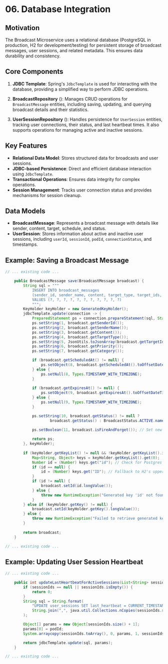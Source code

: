 # 06. Database Integration

## Motivation
The Broadcast Microservice uses a relational database (PostgreSQL in production, H2 for development/testing) for persistent storage of broadcast messages, user sessions, and related metadata. This ensures data durability and consistency.

## Core Components
1. **JDBC Template**: Spring's `JdbcTemplate` is used for interacting with the database, providing a simplified way to perform JDBC operations.

2. **BroadcastRepository** (<mcfile name="BroadcastRepository.java" path="broadcast-microservice/src/main/java/com/example/broadcast/shared/repository/BroadcastRepository.java"></mcfile>): Manages CRUD operations for `BroadcastMessage` entities, including saving, updating, and querying broadcast details and their statistics.

3. **UserSessionRepository** (<mcfile name="UserSessionRepository.java" path="broadcast-microservice/src/main/java/com/example/broadcast/shared/repository/UserSessionRepository.java"></mcfile>): Handles persistence for `UserSession` entities, tracking user connections, their status, and last heartbeat times. It also supports operations for managing active and inactive sessions.

## Key Features
- **Relational Data Model**: Stores structured data for broadcasts and user sessions.
- **JDBC-based Persistence**: Direct and efficient database interaction using `JdbcTemplate`.
- **Transactional Operations**: Ensures data integrity for complex operations.
- **Session Management**: Tracks user connection status and provides mechanisms for session cleanup.

## Data Models
- **BroadcastMessage**: Represents a broadcast message with details like sender, content, target, schedule, and status.
- **UserSession**: Stores information about active and inactive user sessions, including `userId`, `sessionId`, `podId`, `connectionStatus`, and timestamps.

## Example: Saving a Broadcast Message
```java:broadcast-microservice/src/main/java/com/example/broadcast/shared/repository/BroadcastRepository.java
// ... existing code ...

    public BroadcastMessage save(BroadcastMessage broadcast) {
        String sql = """
            INSERT INTO broadcast_messages
            (sender_id, sender_name, content, target_type, target_ids, priority, category, scheduled_at, expires_at, status, is_fire_and_forget)
            VALUES (?, ?, ?, ?, ?, ?, ?, ?, ?, ?, ?)
            """;
        KeyHolder keyHolder = new GeneratedKeyHolder();
        jdbcTemplate.update(connection -> {
            PreparedStatement ps = connection.prepareStatement(sql, Statement.RETURN_GENERATED_KEYS);
            ps.setString(1, broadcast.getSenderId());
            ps.setString(2, broadcast.getSenderName());
            ps.setString(3, broadcast.getContent());
            ps.setString(4, broadcast.getTargetType());
            ps.setString(5, JsonUtils.toJsonArray(broadcast.getTargetIds()));
            ps.setString(6, broadcast.getPriority());
            ps.setString(7, broadcast.getCategory());

            if (broadcast.getScheduledAt() != null) {
                ps.setObject(8, broadcast.getScheduledAt().toOffsetDateTime());
            } else {
                ps.setNull(8, Types.TIMESTAMP_WITH_TIMEZONE);
            }
        
            if (broadcast.getExpiresAt() != null) {
                ps.setObject(9, broadcast.getExpiresAt().toOffsetDateTime());
            } else {
                ps.setNull(9, Types.TIMESTAMP_WITH_TIMEZONE);
            }

            ps.setString(10, broadcast.getStatus() != null ?
                    broadcast.getStatus() : BroadcastStatus.ACTIVE.name());
            
            ps.setBoolean(11, broadcast.isFireAndForget()); // Set new parameter

            return ps;
        }, keyHolder);
        
        if (keyHolder.getKeyList() != null && !keyHolder.getKeyList().isEmpty()) {
            Map<String, Object> keys = keyHolder.getKeyList().get(0);
            Number id = (Number) keys.get("id"); // Check for Postgres's lowercase 'id' first
            if (id == null) {
                id = (Number) keys.get("ID"); // Fallback to H2's uppercase 'ID'
            }
            if (id != null) {
                broadcast.setId(id.longValue());
            } else {
                throw new RuntimeException("Generated key 'id' not found in the returned keys.");
            }
        } else if (keyHolder.getKey() != null) {
            broadcast.setId(keyHolder.getKey().longValue());
        } else {
            throw new RuntimeException("Failed to retrieve generated key for broadcast.");
        }
        
        return broadcast;
    }

// ... existing code ...
```

## Example: Updating User Session Heartbeat
```java:broadcast-microservice/src/main/java/com/example/broadcast/shared/repository/UserSessionRepository.java
// ... existing code ...

    public int updateLastHeartbeatForActiveSessions(List<String> sessionIds, String podId) {
        if (sessionIds == null || sessionIds.isEmpty()) {
            return 0;
        }
        String sql = String.format(
            "UPDATE user_sessions SET last_heartbeat = CURRENT_TIMESTAMP WHERE pod_id = ? AND session_id IN (%s)",
            String.join(",", java.util.Collections.nCopies(sessionIds.size(), "?"))
        );

        Object[] params = new Object[sessionIds.size() + 1];
        params[0] = podId;
        System.arraycopy(sessionIds.toArray(), 0, params, 1, sessionIds.size());

        return jdbcTemplate.update(sql, params);
    }

// ... existing code ...
```